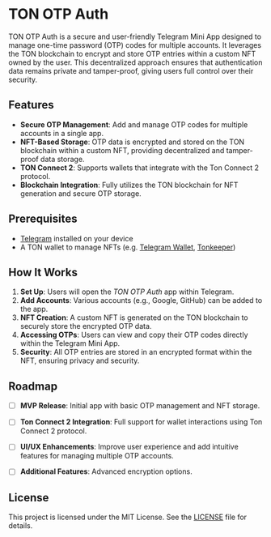 # TON OTP Auth

TON OTP Auth is a secure and user-friendly Telegram Mini App designed to manage one-time password (OTP) codes for multiple accounts. It leverages the TON blockchain to encrypt and store OTP entries within a custom NFT owned by the user. This decentralized approach ensures that authentication data remains private and tamper-proof, giving users full control over their security.


## Features

- **Secure OTP Management**: Add and manage OTP codes for multiple accounts in a single app.
- **NFT-Based Storage**: OTP data is encrypted and stored on the TON blockchain within a custom NFT, providing decentralized and tamper-proof data storage.
- **TON Connect 2**: Supports wallets that integrate with the Ton Connect 2 protocol.
- **Blockchain Integration**: Fully utilizes the TON blockchain for NFT generation and secure OTP storage.


## Prerequisites
- [Telegram](https://telegram.org/) installed on your device
- A TON wallet to manage NFTs (e.g. [Telegram Wallet](https://wallet.tg/), [Tonkeeper](https://tonkeeper.com/))


## How It Works

1. **Set Up**: Users will open the _TON OTP Auth_ app within Telegram.
2. **Add Accounts**: Various accounts (e.g., Google, GitHub) can be added to the app.
3. **NFT Creation**: A custom NFT is generated on the TON blockchain to securely store the encrypted OTP data.
4. **Accessing OTPs**: Users can view and copy their OTP codes directly within the Telegram Mini App.
5. **Security**: All OTP entries are stored in an encrypted format within the NFT, ensuring privacy and security.


## Roadmap

- [ ] **MVP Release**: Initial app with basic OTP management and NFT storage.
- [ ] **Ton Connect 2 Integration**: Full support for wallet interactions using Ton Connect 2 protocol.
- [ ] **UI/UX Enhancements**: Improve user experience and add intuitive features for managing multiple OTP accounts.
- [ ] **Additional Features**: Advanced encryption options.


## License

This project is licensed under the MIT License. See the [LICENSE](LICENSE) file for details.

